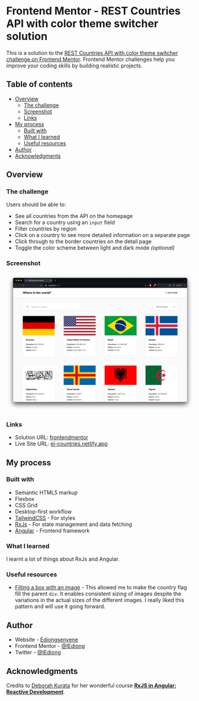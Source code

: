 # Frontend Mentor - REST Countries API with color theme switcher solution

This is a solution to the [REST Countries API with color theme switcher challenge on Frontend Mentor](https://www.frontendmentor.io/challenges/rest-countries-api-with-color-theme-switcher-5cacc469fec04111f7b848ca). Frontend Mentor challenges help you improve your coding skills by building realistic projects.

## Table of contents

- [Overview](#overview)
  - [The challenge](#the-challenge)
  - [Screenshot](#screenshot)
  - [Links](#links)
- [My process](#my-process)
  - [Built with](#built-with)
  - [What I learned](#what-i-learned)
  - [Useful resources](#useful-resources)
- [Author](#author)
- [Acknowledgments](#acknowledgments)

## Overview

### The challenge

Users should be able to:

- See all countries from the API on the homepage
- Search for a country using an `input` field
- Filter countries by region
- Click on a country to see more detailed information on a separate page
- Click through to the border countries on the detail page
- Toggle the color scheme between light and dark mode _(optional)_

### Screenshot

![desktop ligth mode screenshot](./screenshots/screenshot.png)

### Links

- Solution URL: [frontendmentor](https://www.frontendmentor.io/solutions/rest-countries-api-with-themes-using-angular-rxjs-and-tailwindcss-Ko4RRCDHE7)
- Live Site URL: [ei-countries.netlify.app](https://ei-countries.netlify.app/)

## My process

### Built with

- Semantic HTML5 markup
- Flexbox
- CSS Grid
- Desktop-first workflow
- [TailwindCSS](https://tailwindcss.com/) - For styles
- [RxJs](https://rxjs.dev/) - For state management and data fetching
- [Angular](https://angular.dev/) - Frontend framework

### What I learned

I learnt a lot of things about RxJs and Angular.

### Useful resources

- [Filling a box with an image](https://developer.mozilla.org/en-US/docs/Learn/CSS/Howto/Fill_a_box_with_an_image) - This allowed me to make the country flag fill the parent `div`. It enables consistent sizing of images despite the variations in the actual sizes of the different images. I really liked this pattern and will use it going forward.

## Author

- Website - [Ediongsenyene](https://iediong.netlify.app)
- Frontend Mentor - [@IEdiong](https://www.frontendmentor.io/profile/IEdiong)
- Twitter - [@IEdiong](https://www.twitter.com/IEdiong)

## Acknowledgments

Credits to [Deborah Kurata](https://github.com/DeborahK) for her wonderful course **[RxJS in Angular: Reactive Development](https://www.pluralsight.com/courses/rxjs-angular-reactive-development)**.
